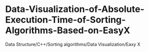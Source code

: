 # Data-Visualization-of-Absolute-Execution-Time-of-Sorting-Algorithms-Based-on-EasyX
Data Structure/C++/Sorting algorithms/Data Visualization/Eaxy X
